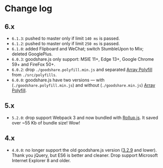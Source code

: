 # Change log

## 6.x

- `6.1.3`: pushed to master only if limit `140 ms` is passed.
- `6.1.2`: pushed to master only if limit `250 ms` is passed.
- `6.1.0`: added Flipboard and WeChat; switch StumbleUpon to Mix; deleted GooglePlus.
- `6.0.3`: goodshare.js only support: MSIE 11+, Edge 13+, Google Chrome 59+ and FireFox 50+.
- `6.0.2`: drop `./goodshare.polyfill.min.js` and separated [Array Polyfill](https://developer.mozilla.org/en/docs/Web/JavaScript/Reference/Global_Objects/Array/from?v=control#Polyfill) from `./src/polyfills`.
- `6.0.0`: goodshare.js have two versions — with (`./goodshare.polyfill.min.js`) and without (`./goodshare.min.js`) [Array Polyfill](https://developer.mozilla.org/en/docs/Web/JavaScript/Reference/Global_Objects/Array/from?v=control#Polyfill).

## 5.x

- `5.2.0`: drop support Webpack 3 and now bundled with [Rollup.js](https://github.com/rollup/rollup). It saved over ~55 Kb of bundle size! Wow!

## 4.x

- `4.0.0`: no longer support the old goodshare.js version ([3.2.9](https://github.com/koddr/goodshare.js/tree/3.2.9) and lower). Thank you jQuery, but ES6 is better and cleaner. Drop support Microsoft Internet Explorer 8 and older.
